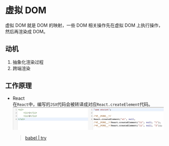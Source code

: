 # 虚拟 DOM

虚拟 DOM 就是 DOM 的映射，一些 DOM 相关操作先在虚拟 DOM 上执行操作，然后再渲染成 DOM。

## 动机

1. 抽象化渲染过程
2. 跨端渲染

## 工作原理
- React    
  在`React`中，编写的`JSX`代码会被转译成对应`React.createElement`代码。
  ![jsx](./jsx.jpeg)
  > [babel | try](https://babeljs.io/repl)
